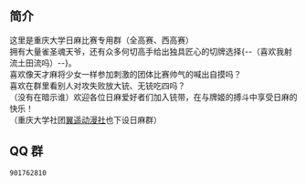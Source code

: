 ## 简介  
这里是重庆大学日麻比赛专用群（全高赛、西高赛）  
拥有大量雀圣魂天爷，还有众多何切高手给出独具匠心的切牌选择{--（喜欢我射流土田流吗）--}。  
喜欢像天才麻将少女一样参加刺激的团体比赛帅气的喊出自摸吗？  
喜欢在群里看别人对攻失败放大铳、无铳吃四吗？  
（没有在暗示谁）欢迎各位日麻爱好者们加入铳带，在与牌姬的搏斗中享受日麻的快乐！  
（重庆大学社团[翼遥动漫社](../../社团/文联/翼遥动漫社.md)也下设日麻群）

## QQ 群  
`901762810`  